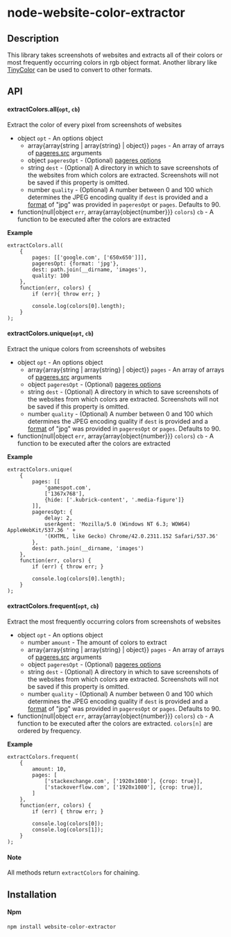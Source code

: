 # node-website-color-extractor

## Description
This library takes screenshots of websites and extracts all of their colors or most frequently occurring colors in rgb object format. Another library like [TinyColor](https://github.com/bgrins/TinyColor) can be used to convert to other formats.

## API
#### extractColors.all(```opt```, ```cb```)

Extract the color of every pixel from screenshots of websites

* object `opt` - An options object
  * array{array{string | array{string} | object}} `pages` - An array of arrays of [pageres.src](https://github.com/sindresorhus/pageres#pageressrcurl-sizes-options) arguments
  * object `pageresOpt` - (Optional) [pageres options](https://github.com/sindresorhus/pageres#pageresoptions)
  * string `dest` - (Optional) A directory in which to save screenshots of the websites from which colors are extracted. Screenshots will not be saved if this property is omitted.
  * number `quality` - (Optional) A number between 0 and 100 which determines the JPEG encoding quality if `dest` is provided and a [format](https://github.com/sindresorhus/pageres#format) of "jpg" was provided in `pageresOpt` or `pages`. Defaults to 90.
* function(null|object `err`, array{array{object{number}}} `colors`) `cb` - A function to be executed after the colors are extracted

__Example__

```
extractColors.all(
    {
        pages: [['google.com', ['650x650']]],
        pageresOpt: {format: 'jpg'},
        dest: path.join(__dirname, 'images'),
        quality: 100
    },
    function(err, colors) {
        if (err){ throw err; }

        console.log(colors[0].length);
    }
);
```

#### extractColors.unique(```opt```, ```cb```)

Extract the unique colors from screenshots of websites

* object `opt` - An options object
  * array{array{string | array{string} | object}} `pages` - An array of arrays of [pageres.src](https://github.com/sindresorhus/pageres#pageressrcurl-sizes-options) arguments
  * object `pageresOpt` - (Optional) [pageres options](https://github.com/sindresorhus/pageres#pageresoptions)
  * string `dest` - (Optional) A directory in which to save screenshots of the websites from which colors are extracted. Screenshots will not be saved if this property is omitted.
  * number `quality` - (Optional) A number between 0 and 100 which determines the JPEG encoding quality if `dest` is provided and a [format](https://github.com/sindresorhus/pageres#format) of "jpg" was provided in `pageresOpt` or `pages`. Defaults to 90.
* function(null|object `err`, array{array{object{number}}} `colors`) `cb` - A function to be executed after the colors are extracted

__Example__

```
extractColors.unique(
    {
        pages: [[
            'gamespot.com',
            ['1367x768'],
            {hide: ['.kubrick-content', '.media-figure']}
        ]],
        pageresOpt: {
            delay: 2,
            userAgent: 'Mozilla/5.0 (Windows NT 6.3; WOW64) AppleWebKit/537.36 ' +
            '(KHTML, like Gecko) Chrome/42.0.2311.152 Safari/537.36'
        },
        dest: path.join(__dirname, 'images')
    },
    function(err, colors) {
        if (err) { throw err; }

        console.log(colors[0].length);
    }
);
```

#### extractColors.frequent(```opt```, ```cb```)

Extract the most frequently occurring colors from screenshots of websites

* object `opt` - An options object
  * number `amount` - The amount of colors to extract
  * array{array{string | array{string} | object}} `pages` - An array of arrays of [pageres.src](https://github.com/sindresorhus/pageres#pageressrcurl-sizes-options) arguments
  * object `pageresOpt` - (Optional) [pageres options](https://github.com/sindresorhus/pageres#pageresoptions)
  * string `dest` - (Optional) A directory in which to save screenshots of the websites from which colors are extracted. Screenshots will not be saved if this property is omitted.
  * number `quality` - (Optional) A number between 0 and 100 which determines the JPEG encoding quality if `dest` is provided and a [format](https://github.com/sindresorhus/pageres#format) of "jpg" was provided in `pageresOpt` or `pages`. Defaults to 90.
* function(null|object `err`, array{array{object{number}}} `colors`) `cb` - A function to be executed after the colors are extracted. `colors[n]` are ordered by frequency.

__Example__

```
extractColors.frequent(
    {
        amount: 10,
        pages: [
            ['stackexchange.com', ['1920x1080'], {crop: true}],
            ['stackoverflow.com', ['1920x1080'], {crop: true}],
        ]
    },
    function(err, colors) {
        if (err) { throw err; }

        console.log(colors[0]);
        console.log(colors[1]);
    }
);
```

#### Note

All methods return `extractColors` for chaining.

## Installation
#### Npm
```
npm install website-color-extractor
```